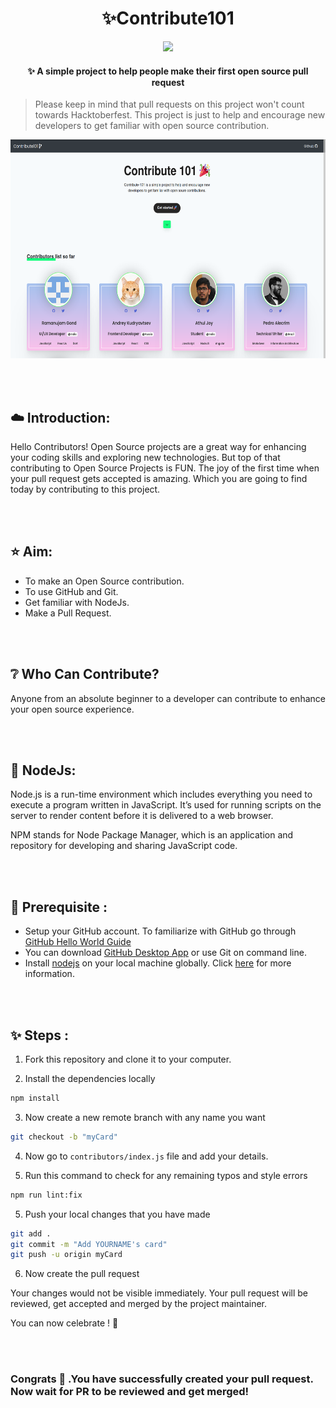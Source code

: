 <h1 align="center">
  ✨Contribute101
</h1>
<p align="center">
<img src="https://travis-ci.com/RocktimSaikia/Contribute-101.svg?branch=master" />
<h4 align="center">✨ A simple project to help people make their first open source pull request</h4>
</p>

<!-- > ### ✨ Hacktoberfest 2019 has ended ! See you in 2020 🚀🎉 -->

> Please keep in mind that pull requests on this project won't count towards Hacktoberfest. This project is just to help and encourage new developers to get familiar with open source contribution.

<p align="center"><img src="screenshots/hacktober.png" height="350px"/></p>

<br><br>

## :cloud: Introduction:
Hello Contributors!
Open Source projects are a great way for enhancing your coding skills and exploring new technologies.
But top of that contributing to Open Source Projects is FUN.
The joy of the first time when your pull request gets accepted is amazing. Which you are going to find today by contributing to this project.

<br><br>

##  :star: Aim:
- To make an Open Source contribution.
- To use GitHub and Git.
- Get familiar with NodeJs.
- Make a Pull Request.

<br><br>

## :grey_question: Who Can Contribute?
Anyone from an absolute beginner to a developer can contribute to enhance your open source experience.

<br><br>

## :green_heart: NodeJs:
Node.js is a run-time environment which includes everything you need to execute a program written in JavaScript. It’s used for running scripts on the server to render content before it is delivered to a web browser.

NPM stands for Node Package Manager, which is an application and repository for developing and sharing JavaScript code.

<br><br>

## :hammer: Prerequisite :
- Setup your GitHub account. To familiarize with GitHub go through [GitHub Hello World Guide](https://guides.github.com/activities/hello-world/)
- You can download [GitHub Desktop App](https://desktop.github.com/) or use Git on command line.
- Install [nodejs](https://nodejs.org) on your local machine globally. Click [here](https://phoenixnap.com/kb/install-node-js-npm-on-windows) for more information.


<br><br>

## :sparkles: Steps :

1. Fork this repository and clone it to your computer.

2. Install the dependencies locally

```bash
npm install
```

3. Now create a new remote branch with any name you want

```bash
git checkout -b "myCard"
```

4. Now go to `contributors/index.js` file and add your details.

5. Run this command to check for any remaining typos and style errors

```bash
npm run lint:fix
```

5. Push your local changes that you have made

```bash
git add .
git commit -m "Add YOURNAME's card"
git push -u origin myCard
```

6. Now create the pull request

Your changes would not be visible immediately.
Your pull request will be reviewed, get accepted and merged by the project maintainer.

You can now celebrate ! :confetti_ball:

<br><br>

### Congrats :tada: .You have successfully created your pull request. Now wait for PR to be reviewed and get merged!
